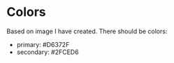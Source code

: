 # Colors
Based on image I have created. There should be colors:
- primary: #D6372F
- secondary: #2FCED6